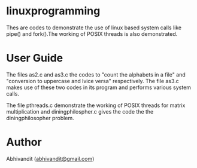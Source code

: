 # linuxprogramming
Thes are codes to demonstrate the use of linux based system calls like pipe() and fork().The working of POSIX threads is also demonstrated.

# User Guide
The files as2.c and as3.c the codes to "count the alphabets in a file" and "conversion to uppercase and lvice versa" respectively. The file as3.c makes use of these two codes in its program and performs various system calls.

The file pthreads.c demonstrate the working of POSIX threads for matrix multiplication and diningphilospher.c gives the code the the diningphilosopher problem.

# Author
Abhivandit
(abhivandit@gmail.com)
